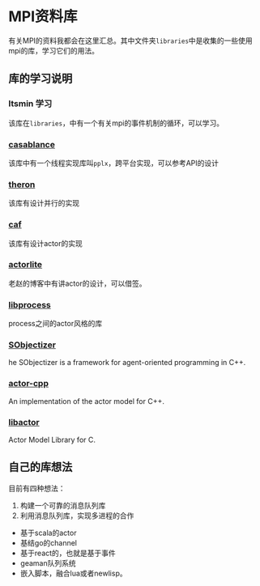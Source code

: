 # MPI资料库
有关MPI的资料我都会在这里汇总。其中文件夹`libraries`中是收集的一些使用mpi的库，学习它们的用法。

## 库的学习说明

### ltsmin 学习
该库在`libraries`，中有一个有关mpi的事件机制的循环，可以学习。

### [casablance](http://casablanca.codeplex.com/)
该库中有一个线程实现库叫`pplx`，跨平台实现，可以参考API的设计

### [theron](http://www.theron-library.com/index.php)
该库有设计并行的实现

### [caf](http://actor-framework.org/)
该库有设计actor的实现

### [actorlite](http://www.cnblogs.com/JeffreyZhao/archive/2009/05/11/a-simple-actor-model-implementation.html)
老赵的博客中有讲actor的设计，可以借签。

### [libprocess](https://github.com/3rdparty/libprocess)
process之间的actor风格的库

### [SObjectizer](http://sourceforge.net/projects/sobjectizer/)
he SObjectizer is a framework for agent-oriented programming in C++.

### [actor-cpp](https://code.google.com/p/actor-cpp/source/checkout)
An implementation of the actor model for C++.

### [libactor](https://code.google.com/p/libactor/)
Actor Model Library for C.



## 自己的库想法
目前有四种想法：

1. 构建一个可靠的消息队列库
2. 利用消息队列库，实现多进程的合作

* 基于scala的actor
* 基结go的channel
* 基于react的，也就是基于事件
* geaman队列系统
* 嵌入脚本，融合lua或者newlisp。

